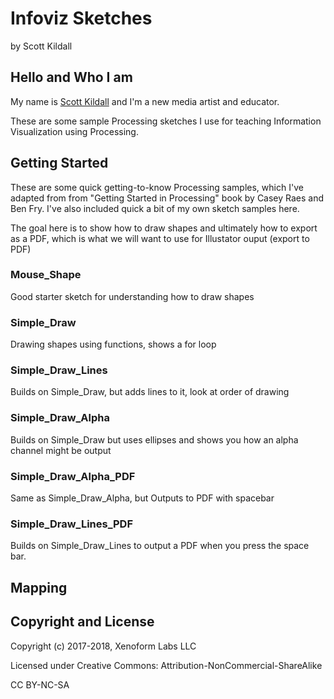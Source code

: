 Infoviz Sketches
==================================


by Scott Kildall


## Hello and Who I am
My name is [Scott Kildall](www.kildall.com) and I'm a new media artist and educator. 

These are some sample Processing sketches I use for teaching Information Visualization using Processing.


## Getting Started
These are some quick getting-to-know Processing samples, which I've adapted from from "Getting Started in Processing" book by Casey Raes and Ben Fry. I've also included quick a bit of my own sketch samples here.

The goal here is to show how to draw shapes and ultimately how to export as a PDF, which is what we will want to use for Illustator ouput (export to PDF)

### Mouse_Shape
Good starter sketch for understanding how to draw shapes

### Simple_Draw
Drawing shapes using functions, shows a for loop

### Simple_Draw_Lines
Builds on Simple_Draw, but adds lines to it, look at order of drawing

### Simple_Draw_Alpha
Builds on Simple_Draw but uses ellipses and shows you how an alpha channel might be output

### Simple_Draw_Alpha_PDF
Same as Simple_Draw_Alpha, but Outputs to PDF with spacebar

### Simple_Draw_Lines_PDF
Builds on Simple_Draw_Lines to output a PDF when you press the space bar.


## Mapping



## Copyright and License

Copyright (c) 2017-2018, Xenoform Labs LLC

Licensed under Creative Commons: Attribution-NonCommercial-ShareAlike

CC BY-NC-SA